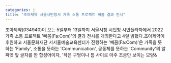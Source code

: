 ```yaml
---
categories: j
title: "조아제약 서울시민청서 가족 소통 프로젝트 빼꼼 결과 전시"
---
```

조아제약(034940)이 오는 5일부터 13일까지 서울시청 시민청 시민플라자에서 2022 가족 소통 프로젝트 &#39;빼꼼(Fa:Com)&#39;의 결과 전시를 개최한다고 4일 밝혔다.조아제약이 후원하고 서울문화재단 서서울예술교육센터가 진행하는 &#39;빼꼼(Fa:Com)&#39;은 가족을 뜻하는 &#39;Family&#39;, 소통을 뜻하는 &#39;Communication&#39;, 공동체를 뜻하는 &#39;Community&#39;의 알파벳 앞 글자를 딴 합성어이자, &#39;작은 구멍이나 틈 사이로 아주 조금만 보이는 모양&